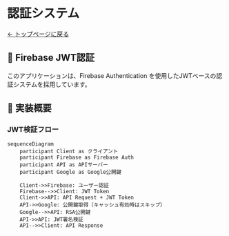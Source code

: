 # 認証システム

[← トップページに戻る](./index.md)

## 🔐 Firebase JWT認証

このアプリケーションは、Firebase Authentication を使用したJWTベースの認証システムを採用しています。

## 🔑 実装概要

### JWT検証フロー

```mermaid
sequenceDiagram
    participant Client as クライアント
    participant Firebase as Firebase Auth
    participant API as APIサーバー
    participant Google as Google公開鍵

    Client->>Firebase: ユーザー認証
    Firebase-->>Client: JWT Token
    Client->>API: API Request + JWT Token
    API->>Google: 公開鍵取得（キャッシュ有効時はスキップ）
    Google-->>API: RSA公開鍵
    API->>API: JWT署名検証
    API-->>Client: API Response
```

